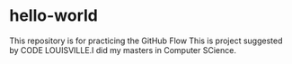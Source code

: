 # hello-world
This repository is for practicing the GitHub Flow
This is project suggested by CODE LOUISVILLE.I did my masters in Computer SCience.
